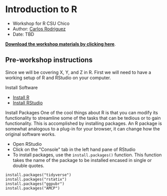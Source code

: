 # Introduction to R
- Workshop for R CSU Chico
- Author: [Carlos Rodriguez](https://keen-wilson-61a022.netlify.app/)
- Date: TBD


[**Download the workshop materials by clicking here**](https://github.com/carlosivanr/r_talk/).

## Pre-workshop instructions
Since we will be covering X, Y, and Z in R. First we will need to have a working setup of R and RStudio on your computer.

Install Software
- [Install R](http://cran.wustl.edu/)
- [Install RStudio](https://www.rstudio.com/products/rstudio/download/#download)

Install Packages
One of the cool things about R is that you can modify its functionality to streamline some of the tasks that can be tedious or to gain functionality. This is accomplished by installing packages. An R package is somewhat analogous to a plug-in for your browser, it can change how the original software works.

- Open RStudio
- Click on the "Console" tab in the left hand pane of RStudio
- To install packages, use the `install.packages()` function. This function takes the name of the package to be installed encased in single or double quotes.
 ```{r}
 install.packages("tidyverse")
 install.packages("rstatix")
 install.packages("ggpubr")
 install.packages("AMCP")
 ```

